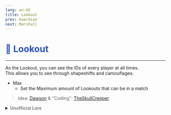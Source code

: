 ```yaml
---
lang: en-US
title: Lookout
prev: Guardian
next: Marshall
---
```


# <font color="#2a52be">🔭 <b>Lookout</b></font> <Badge text="Power" type="tip" vertical="middle"/>
---

As the Lookout, you can see the IDs of every player at all times.<br>
This allows you to see through shapeshifts and camouflages.
* Max
  * Set the Maximum amount of Lookouts that can be in a match

> Idea: [Dawson](#) & "Coding": [TheSkullCreeper](https://github.com/Loonie-Toons)

<details>
<summary><b><font color=gray>Unofficial Lore</font></b></summary>

Placeholder: This role is a ROLE OH EM GOSH
> Submitted by: Member
</details>